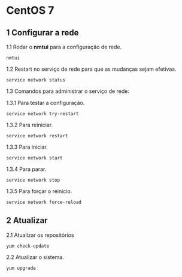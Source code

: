 CentOS 7
==========

## 1 Configurar a rede

1.1 Rodar o __nmtui__ para a configuração de rede.

`nmtui`

1.2 Restart no serviço de rede para que as mudanças sejam efetivas.

`service network status`

1.3 Comandos para administrar o serviço de rede:

1.3.1 Para testar a configuração.

`service network try-restart`

1.3.2 Para reiniciar.

`service network restart`

1.3.3 Para iniciar.

`service network start`

1.3.4 Para parar.

`service network stop`

1.3.5 Para forçar o reinicio.

`service network force-reload`

2 Atualizar
-------------------------------------------

2.1 Atualizar os repositórios

`yum check-update`

2.2 Atualizar o sistema.

`yum upgrade`
